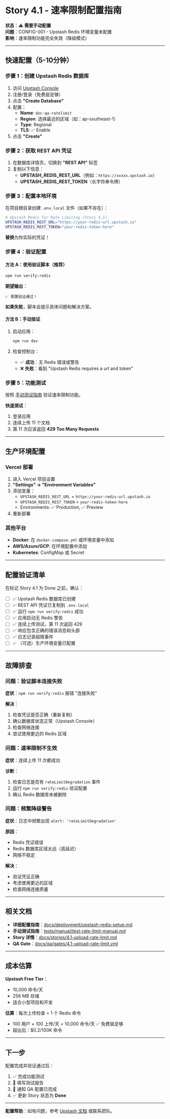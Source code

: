 # Story 4.1 - 速率限制配置指南

**状态**：⚠️ **需要手动配置**  
**问题**：CONFIG-001 - Upstash Redis 环境变量未配置  
**影响**：速率限制功能完全失效（降级模式）

---

## 快速配置（5-10分钟）

### 步骤 1：创建 Upstash Redis 数据库

1. 访问 [Upstash Console](https://console.upstash.com/)
2. 注册/登录（免费层足够）
3. 点击 **"Create Database"**
4. 配置：
   - **Name**: `doc-qa-ratelimit`
   - **Region**: 选择最近的区域（如：ap-southeast-1）
   - **Type**: Regional
   - **TLS**: ✅ Enable
5. 点击 **"Create"**

### 步骤 2：获取 REST API 凭证

1. 在数据库详情页，切换到 **"REST API"** 标签
2. 复制以下信息：
   - **UPSTASH_REDIS_REST_URL**（例如：`https://xxxxx.upstash.io`）
   - **UPSTASH_REDIS_REST_TOKEN**（长字符串令牌）

### 步骤 3：配置本地环境

在项目根目录创建 `.env.local` 文件（如果不存在）：

```bash
# Upstash Redis for Rate Limiting (Story 4.1)
UPSTASH_REDIS_REST_URL="https://your-redis-url.upstash.io"
UPSTASH_REDIS_REST_TOKEN="your-redis-token-here"
```

**替换**为你实际的凭证！

### 步骤 4：验证配置

#### 方法 A：使用验证脚本（推荐）

```bash
npm run verify:redis
```

**期望输出**：
```
✅ 配置验证通过！
```

**如果失败**，脚本会提示具体问题和解决方案。

#### 方法 B：手动验证

1. 启动应用：
   ```bash
   npm run dev
   ```

2. 检查控制台：
   - ✅ **成功**：无 Redis 错误或警告
   - ❌ **失败**：看到 "Upstash Redis requires a url and token"

### 步骤 5：功能测试

按照 [手动测试指南](../tests/manual/test-rate-limit-manual.md) 验证速率限制功能。

**快速测试**：
1. 登录应用
2. 连续上传 11 个文档
3. 第 11 次应该返回 **429 Too Many Requests**

---

## 生产环境配置

### Vercel 部署

1. 进入 Vercel 项目设置
2. **"Settings" → "Environment Variables"**
3. 添加变量：
   - `UPSTASH_REDIS_REST_URL` = `https://your-redis-url.upstash.io`
   - `UPSTASH_REDIS_REST_TOKEN` = `your-redis-token-here`
   - Environments: ✅ Production, ✅ Preview
4. 重新部署

### 其他平台

- **Docker**: 在 `docker-compose.yml` 或环境变量中添加
- **AWS/Azure/GCP**: 在环境配置中添加
- **Kubernetes**: ConfigMap 或 Secret

---

## 配置验证清单

在标记 Story 4.1 为 Done 之前，确认：

- [ ] ✅ Upstash Redis 数据库已创建
- [ ] ✅ REST API 凭证已复制到 `.env.local`
- [ ] ✅ 运行 `npm run verify:redis` 成功
- [ ] ✅ 应用启动无 Redis 警告
- [ ] ✅ 连续上传测试，第 11 次返回 429
- [ ] ✅ 响应包含正确的错误消息和头部
- [ ] ✅ 日志记录超限事件
- [ ] ✅ （可选）生产环境变量已配置

---

## 故障排查

### 问题：验证脚本连接失败

**症状**：`npm run verify:redis` 报错 "连接失败"

**解决**：
1. 检查凭证是否正确（重新复制）
2. 确认数据库状态正常（Upstash Console）
3. 检查网络连接
4. 尝试使用更近的 Redis 区域

### 问题：速率限制不生效

**症状**：连续上传 11 次都成功

**诊断**：
1. 检查日志是否有 `rateLimitDegradation` 事件
2. 运行 `npm run verify:redis` 验证配置
3. 确认 Redis 数据库未被删除

### 问题：频繁降级警告

**症状**：日志中频繁出现 `alert: 'rateLimitDegradation'`

**原因**：
- Redis 凭证错误
- Redis 数据库区域太远（高延迟）
- 网络不稳定

**解决**：
- 验证凭证正确
- 考虑使用更近的区域
- 检查网络连接质量

---

## 相关文档

- **详细配置指南**：[docs/deployment/upstash-redis-setup.md](./deployment/upstash-redis-setup.md)
- **手动测试指南**：[tests/manual/test-rate-limit-manual.md](../tests/manual/test-rate-limit-manual.md)
- **Story 详情**：[docs/stories/4.1-upload-rate-limit.md](./stories/4.1-upload-rate-limit.md)
- **QA Gate**：[docs/qa/gates/4.1-upload-rate-limit.yml](./qa/gates/4.1-upload-rate-limit.yml)

---

## 成本估算

**Upstash Free Tier**：
- 10,000 命令/天
- 256 MB 存储
- 适合小型项目和开发

**估算**：每次上传检查 = 1 个 Redis 命令
- 100 用户 × 100 上传/天 = 10,000 命令/天 ✅ 免费层足够
- 超出后：$0.2/100K 命令

---

## 下一步

配置完成并验证通过后：

1. ✅ 完成功能测试
2. 📝 填写测试报告
3. 🎯 通知 QA 配置已完成
4. ✅ 更新 Story 状态为 **Done**

---

**配置帮助**：如有问题，参考 [Upstash 文档](https://docs.upstash.com/redis) 或联系团队。

